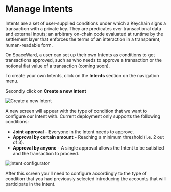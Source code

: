 ﻿---
sidebar_position: 10
---

# Manage Intents

Intents are a set of user-supplied conditions under which a Keychain signs a transaction with a private key. They are predicates over transactional data and external inputs; an arbitrary on-chain code evaluated at runtime by the settlement layer that enforces the terms of an interaction in a transparent, human-readable form. 

On SpaceWard, a user can set up their own Intents as conditions to get transactions approved, such as who needs to approve a transaction or the notional fiat value of a transaction (coming soon).

To create your own Intents, click on the **Intents** section on the navigation menu.

Secondly click on **Create a new Intent**

![Create a new Intent](https://i.ibb.co/M6js9Gx/createnewintent.png)

A new screen will appear with the type of condition that we want to configure our Intent with. Current deployment only supports the following conditions:

 - **Joint approval** - Everyone in the Intent needs to approve.
 - **Approval by certain amount** - Reaching a minimum threshold (i.e. 2 out of 3).
 - **Approval by anyone** - A single approval allows the Intent to be satisfied and the transaction to proceed.

![Intent configurator](https://i.ibb.co/jvGr0PT/typeofcondition.png)

After this screen you'll need to configure accordingly to the type of condition that you had previously selected introducing the accounts that will participate in the Intent. 
